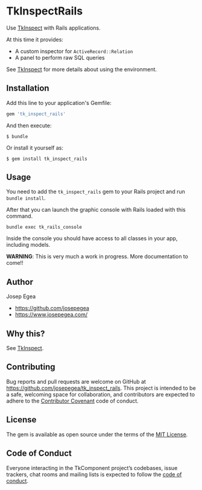 # TkInspectRails

Use [TkInspect](https://github.com/josepegea/tk_inspect) with Rails
applications.

At this time it provides:

- A custom inspector for `ActiveRecord::Relation`
- A panel to perform raw SQL queries

See [TkInspect](https://github.com/josepegea/tk_inspect) for more
details about using the environment.

## Installation

Add this line to your application's Gemfile:

```ruby
gem 'tk_inspect_rails'
```

And then execute:

    $ bundle

Or install it yourself as:

    $ gem install tk_inspect_rails

## Usage

You need to add the `tk_inspect_rails` gem to your Rails project and
run `bundle install`.


After that you can launch the graphic console with Rails loaded with
this command.

    bundle exec tk_rails_console

Inside the console you should have access to all classes in your app,
including models.

**WARNING**: This is very much a work in progress. More documentation
to come!!

## Author

Josep Egea
  - <https://github.com/josepegea>
  - <https://www.josepegea.com/>

## Why this?

See [TkInspect](https://github.com/josepegea/tk_inspect).

## Contributing

Bug reports and pull requests are welcome on GitHub at
https://github.com/josepegea/tk_inspect_rails. This project is
intended to be a safe, welcoming space for collaboration, and
contributors are expected to adhere to the [Contributor
Covenant](http://contributor-covenant.org) code of conduct.

## License

The gem is available as open source under the terms of the [MIT
License](https://opensource.org/licenses/MIT).

## Code of Conduct

Everyone interacting in the TkComponent project’s codebases, issue
trackers, chat rooms and mailing lists is expected to follow the [code
of
conduct](https://github.com/josepegea/tk_inspect_rails/blob/master/CODE_OF_CONDUCT.md).
